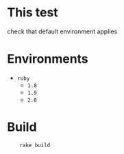 # This test
check that default environment applies

# Environments

* `ruby`
    - `1.8`
    - `1.9`
    - `2.0`

# Build

        rake build

